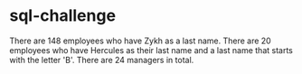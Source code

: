 # sql-challenge
There are 148 employees who have Zykh as a last name.
There are 20 employees who have Hercules as their last name and a last name that starts with the letter 'B'.
There are 24 managers in total.
